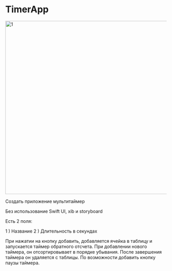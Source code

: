 # TimerApp

<img width="541" alt="1" src="https://user-images.githubusercontent.com/37482409/131760982-98fdeb46-0b26-4b5b-9c20-2cd0537c02f5.png">

Создать приложение мультитаймер

Без использование Swift UI, xib и storyboard


Есть 2 поля:

1 ) Название
2 ) Длительность в секундах


При нажатии на кнопку добавить, добавляется ячейка в таблицу и запускается таймер обратного отсчета. При добавлении нового таймера, он отсортировывает в порядке убывания.
После завершения таймера он удаляется с таблицы.
По возможности добавить кнопку паузы таймера.
